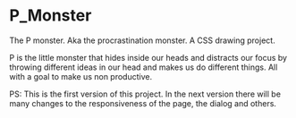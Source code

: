 # P_Monster
The P monster. Aka the procrastination monster. A CSS drawing project.

P is the little monster that hides inside our heads and distracts our focus by throwing different ideas in our head and makes us do different things. All with a goal to make us non productive. 

PS: This is the first version of this project. In the next version there will be many changes to the responsiveness of the page, the dialog and others.
